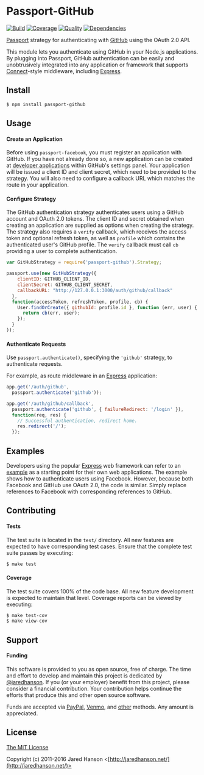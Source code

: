# Passport-GitHub

[![Build](https://img.shields.io/travis/jaredhanson/passport-github.svg)](https://travis-ci.org/jaredhanson/passport-github)
[![Coverage](https://img.shields.io/coveralls/jaredhanson/passport-github.svg)](https://coveralls.io/r/jaredhanson/passport-github)
[![Quality](https://img.shields.io/codeclimate/github/jaredhanson/passport-github.svg?label=quality)](https://codeclimate.com/github/jaredhanson/passport-github)
[![Dependencies](https://img.shields.io/david/jaredhanson/passport-github.svg)](https://david-dm.org/jaredhanson/passport-github)


[Passport](http://passportjs.org/) strategy for authenticating with [GitHub](https://github.com/)
using the OAuth 2.0 API.

This module lets you authenticate using GitHub in your Node.js applications.
By plugging into Passport, GitHub authentication can be easily and
unobtrusively integrated into any application or framework that supports
[Connect](http://www.senchalabs.org/connect/)-style middleware, including
[Express](http://expressjs.com/).

## Install

```bash
$ npm install passport-github
```

## Usage

#### Create an Application

Before using `passport-facebook`, you must register an application with
GitHub.  If you have not already done so, a new application can be created at
[developer applications](https://github.com/settings/applications/new) within
GitHub's settings panel.  Your application will be issued a client ID and client
secret, which need to be provided to the strategy.  You will also need to
configure a callback URL which matches the route in your application.

#### Configure Strategy

The GitHub authentication strategy authenticates users using a GitHub account
and OAuth 2.0 tokens.  The client ID and secret obtained when creating an
application are supplied as options when creating the strategy.  The strategy
also requires a `verify` callback, which receives the access token and optional
refresh token, as well as `profile` which contains the authenticated user's
GitHub profile.  The `verify` callback must call `cb` providing a user to
complete authentication.

```js
var GitHubStrategy = require('passport-github').Strategy;

passport.use(new GitHubStrategy({
    clientID: GITHUB_CLIENT_ID,
    clientSecret: GITHUB_CLIENT_SECRET,
    callbackURL: "http://127.0.0.1:3000/auth/github/callback"
  },
  function(accessToken, refreshToken, profile, cb) {
    User.findOrCreate({ githubId: profile.id }, function (err, user) {
      return cb(err, user);
    });
  }
));
```

#### Authenticate Requests

Use `passport.authenticate()`, specifying the `'github'` strategy, to
authenticate requests.

For example, as route middleware in an [Express](http://expressjs.com/)
application:

```js
app.get('/auth/github',
  passport.authenticate('github'));

app.get('/auth/github/callback', 
  passport.authenticate('github', { failureRedirect: '/login' }),
  function(req, res) {
    // Successful authentication, redirect home.
    res.redirect('/');
  });
```

## Examples

Developers using the popular [Express](http://expressjs.com/) web framework can
refer to an [example](https://github.com/passport/express-4.x-facebook-example)
as a starting point for their own web applications.  The example shows how to
authenticate users using Facebook.  However, because both Facebook and GitHub
use OAuth 2.0, the code is similar.  Simply replace references to Facebook with
corresponding references to GitHub.

## Contributing

#### Tests

The test suite is located in the `test/` directory.  All new features are
expected to have corresponding test cases.  Ensure that the complete test suite
passes by executing:

```bash
$ make test
```

#### Coverage

The test suite covers 100% of the code base.  All new feature development is
expected to maintain that level.  Coverage reports can be viewed by executing:

```bash
$ make test-cov
$ make view-cov
```

## Support

#### Funding

This software is provided to you as open source, free of charge.  The time and
effort to develop and maintain this project is dedicated by [@jaredhanson](https://github.com/jaredhanson).
If you (or your employer) benefit from this project, please consider a financial
contribution.  Your contribution helps continue the efforts that produce this
and other open source software.

Funds are accepted via [PayPal](https://paypal.me/jaredhanson), [Venmo](https://venmo.com/jaredhanson),
and [other](http://jaredhanson.net/pay) methods.  Any amount is appreciated.

## License

[The MIT License](http://opensource.org/licenses/MIT)

Copyright (c) 2011-2016 Jared Hanson <[http://jaredhanson.net/](http://jaredhanson.net/)>

